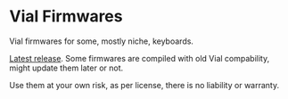# Vial Firmwares

Vial firmwares for some, mostly niche, keyboards.

[Latest release](https://github.com/ba-keyboards/vial-firmwares/releases/tag/v2). Some firmwares are compiled with old Vial compability, might update them later or not.

Use them at your own risk, as per license, there is no liability or warranty.
